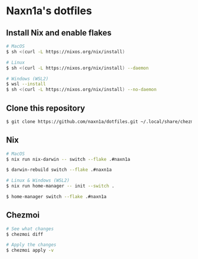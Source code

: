 # Naxn1a's dotfiles

## Install Nix and enable flakes
```bash
# MacOS
$ sh <(curl -L https://nixos.org/nix/install)

# Linux
$ sh <(curl -L https://nixos.org/nix/install) --daemon

# Windows (WSL2)
$ wsl --install
$ sh <(curl -L https://nixos.org/nix/install) --no-daemon
```

## Clone this repository
```bash
$ git clone https://github.com/naxn1a/dotfiles.git ~/.local/share/chezmoi
```

## Nix
```bash
# MacOS
$ nix run nix-darwin -- switch --flake .#naxn1a

$ darwin-rebuild switch --flake .#naxn1a

# Linux & Windows (WSL2)
$ nix run home-manager -- init --switch .

$ home-manager switch --flake .#naxn1a
```

## Chezmoi
```bash
# See what changes 
$ chezmoi diff

# Apply the changes
$ chezmoi apply -v
```

